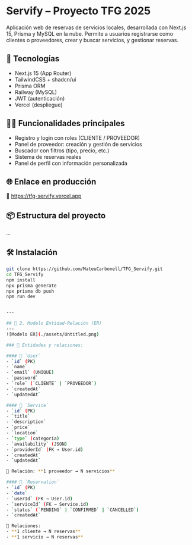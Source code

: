 # Servify – Proyecto TFG 2025

Aplicación web de reservas de servicios locales, desarrollada con Next.js 15, Prisma y MySQL en la nube. Permite a usuarios registrarse como clientes o proveedores, crear y buscar servicios, y gestionar reservas.

## 🚀 Tecnologías

- Next.js 15 (App Router)
- TailwindCSS + shadcn/ui
- Prisma ORM
- Railway (MySQL)
- JWT (autenticación)
- Vercel (despliegue)

## 🧑‍💼 Funcionalidades principales

- Registro y login con roles (CLIENTE / PROVEEDOR)
- Panel de proveedor: creación y gestión de servicios
- Buscador con filtros (tipo, precio, etc.)
- Sistema de reservas reales
- Panel de perfil con información personalizada

## 🌐 Enlace en producción

🔗 https://tfg-servify.vercel.app

## 📦 Estructura del proyecto

...

## 🛠️ Instalación

```bash
git clone https://github.com/MateuCarbonell/TFG_Servify.git
cd TFG_Servify
npm install
npx prisma generate
npx prisma db push
npm run dev


---

## 📘 2. Modelo Entidad-Relación (ER)
---
![Modelo ER](./assets/Untitled.png)

### 📐 Entidades y relaciones:

#### 🔹 `User`
- `id` (PK)
- `name`
- `email` (UNIQUE)
- `password`
- `role` (`CLIENTE` | `PROVEEDOR`)
- `createdAt`
- `updatedAt`

#### 🔹 `Service`
- `id` (PK)
- `title`
- `description`
- `price`
- `location`
- `type` (categoría)
- `availability` (JSON)
- `providerId` (FK → User.id)
- `createdAt`
- `updatedAt`

🔁 Relación: **1 proveedor → N servicios**

#### 🔹 `Reservation`
- `id` (PK)
- `date`
- `userId` (FK → User.id)
- `serviceId` (FK → Service.id)
- `status` (`PENDING` | `CONFIRMED` | `CANCELLED`)
- `createdAt`

🔁 Relaciones:
- **1 cliente → N reservas**
- **1 servicio → N reservas**

